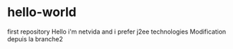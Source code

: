 # hello-world
first repository
Hello i'm netvida and i prefer j2ee technologies
Modification depuis la branche2
